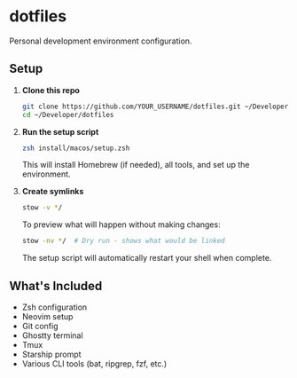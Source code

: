 # dotfiles

Personal development environment configuration.

## Setup

1. **Clone this repo**
   ```bash
   git clone https://github.com/YOUR_USERNAME/dotfiles.git ~/Developer/dotfiles
   cd ~/Developer/dotfiles
   ```

2. **Run the setup script**
   ```bash
   zsh install/macos/setup.zsh
   ```
   This will install Homebrew (if needed), all tools, and set up the environment.

3. **Create symlinks**
   ```bash
   stow -v */
   ```
   
   To preview what will happen without making changes:
   ```bash
   stow -nv */  # Dry run - shows what would be linked
   ```
   
   The setup script will automatically restart your shell when complete.

## What's Included

- Zsh configuration
- Neovim setup  
- Git config
- Ghostty terminal
- Tmux
- Starship prompt
- Various CLI tools (bat, ripgrep, fzf, etc.)